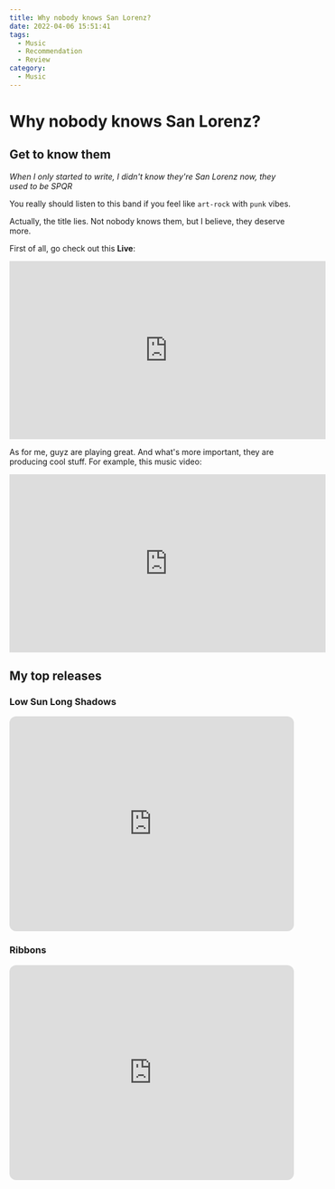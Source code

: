 ```yaml
---
title: Why nobody knows San Lorenz?
date: 2022-04-06 15:51:41
tags: 
  - Music
  - Recommendation
  - Review
category:
  - Music
---
```


# Why nobody knows San Lorenz? 

## Get to know them
_When I only started to write, I didn't know they're San Lorenz now, they used to be SPQR_

You really should listen to this band if you feel like `art-rock` with `punk` vibes. 

Actually, the title lies. Not nobody knows them, but I believe, they deserve more. 

First of all, go check out this __Live__:


<iframe width="560" height="315" src="https://www.youtube.com/embed/FTh0eaRLnp4" title="YouTube video player" frameborder="0" allow="accelerometer; autoplay; clipboard-write; encrypted-media; gyroscope; picture-in-picture" allowfullscreen></iframe>

As for me, guyz are playing great. And what's more important, they are producing cool stuff. For example, this music video: 


<iframe width="560" height="315" src="https://www.youtube.com/embed/3dKbVbOcdvk" title="YouTube video player" frameborder="0" allow="accelerometer; autoplay; clipboard-write; encrypted-media; gyroscope; picture-in-picture" allowfullscreen></iframe>

## My top releases

### Low Sun Long Shadows

<iframe style="border-radius:12px" src="https://open.spotify.com/embed/album/23pQf3bTdNkZDZmQjB5vlE?utm_source=generator" width="100%" height="380" frameBorder="0" allowfullscreen="" allow="autoplay; clipboard-write; encrypted-media; fullscreen; picture-in-picture"></iframe>

### Ribbons

<iframe style="border-radius:12px" src="https://open.spotify.com/embed/album/47gH2gEydurFFI8GnHiO1i?utm_source=generator" width="100%" height="380" frameBorder="0" allowfullscreen="" allow="autoplay; clipboard-write; encrypted-media; fullscreen; picture-in-picture"></iframe>
